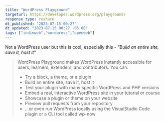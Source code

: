 ```yaml
---
title: "WordPress Playground"
targeturl: https://developer.wordpress.org/playground/
response_type: reshare
dt_published: "2023-07-15 00:27"
dt_updated: "2023-07-15 00:27 -05:00"
tags: ["indieweb","wordpress","openweb"]
---
```


Not a WordPress user but this is cool, especially this - *"Build an entire site, save it, host it"*

> WordPress Playground makes WordPress instantly accessible for users, learners, extenders, and contributors. You can:
> 
>  - Try a block, a theme, or a plugin
>  - Build an entire site, save it, host it
>  - Test your plugin with many specific WordPress and PHP versions
>  - Embed a real, interactive WordPress site in your tutorial or course
>  - Showcase a plugin or theme on your website
>  - Preview pull requests from your repository
>  - …or even run WordPress locally using the VisualStudio Code plugin or a CLI tool called wp-now
